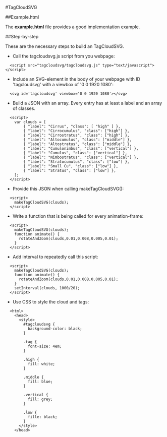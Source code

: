 #TagCloudSVG

##Example.html

The **example.html** file provides a good implementation example.

##Step-by-step

These are the necessary steps to build an TagCloudSVG.
* Call the tagcloudsvg.js script from you webpage:
```
  <script src="tagcloudsvg/tagcloudsvg.js" type="text/javascript"></script>
```
* Include an SVG-element in the body of your webpage with ID 'tagcloudsvg' with a viewbox of '0 0 1920 1080':
```
  <svg id='tagcloudsvg' viewbox='0 0 1920 1080'></svg>
```
* Build a JSON with an array. Every entry has at least a label and an array of classes.
```
  <script>
    var clouds = [
        { "label": "Cirrus", "class": [ "high" ] },
        { "label": "Cirrocumulus", "class": ["high"] },
        { "label": "Cirrostratus", "class": ["high"] },
        { "label": "Altocumulus", "class": ["middle"] },
        { "label": "Altostratus", "class": ["middle"] },
        { "label": "Cumulonimbus", "class": ["vertical"] },
        { "label": "Cumulus", "class": ["vertical"] },
        { "label": "Nimbostratus", "class": ["vertical"] },
        { "label": "Stratocumulus", "class": ["low"] },
        { "label": "Small Cu", "class": ["low"] },
        { "label": "Stratus", "class": ["low"] },
    ];
  </script>
```
* Provide this JSON when calling makeTagCloudSVG():
```
  <script>
    makeTagCloudSVG(clouds);
  </script>
```
* Write a function that is being called for every animation-frame:
```
  <script>
    makeTagCloudSVG(clouds);
    function animate() {
      rotateAndZoom(clouds,0.01,0.008,0.005,0.01);
    }
  </script>
```
* Add interval to repeatedly call this script:
```
  <script>
    makeTagCloudSVG(clouds);
    function animate() {
      rotateAndZoom(clouds,0.01,0.008,0.005,0.01);
    }
    setInterval(clouds, 1000/20);
  </script>
```
* Use CSS to style the cloud and tags:
```
  <html>
    <head>
      <style>
        #tagcloudsvg {
          background-color: black;
        }

        .tag {
          font-size: 4em;
        }

        .high {
          fill: white;
        }

        .middle {
          fill: blue;
        }

        .vertical {
          fill: grey;
        }

        .low {
          fille: black;
        }
      </style>
    </head>
```

